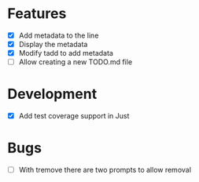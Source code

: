 # Features

- [x] Add metadata to the line
- [x] Display the metadata
- [x] Modify tadd to add metadata
- [ ] Allow creating a new TODO.md file

# Development

- [x] Add test coverage support in Just

# Bugs

- [ ] With tremove there are two prompts to allow removal
